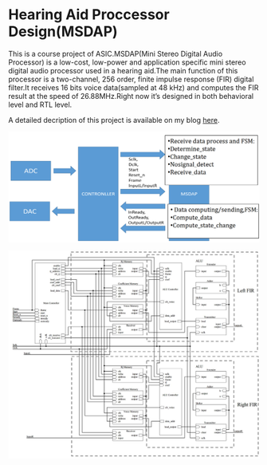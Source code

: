 # Hearing Aid Proccessor Design(MSDAP)
This is a course project of ASIC.MSDAP(Mini Stereo Digital Audio Processor) is a low-cost, low-power and application specific mini stereo digital audio processor used in a hearing aid.The main function of this processor is a two-channel, 256 order, finite impulse response (FIR) digital filter.It receives 16 bits voice data(sampled at 48 kHz) and computes the FIR result at the speed of 26.88MHz.Right now it’s designed in both behavioral level and RTL level.  

A detailed decription of this project is available on my blog [here](http://lichaoma.com/2015/11/15/mini-stereo-digital-audio-processor-msdap/).  

![alt tag](https://github.com/malichao/Hearing-Aid-Proccessor-Design-MSDAP-/blob/master/system.png)  

![alt tag](https://github.com/malichao/Hearing-Aid-Proccessor-Design-MSDAP-/blob/master/1.jpg)  
